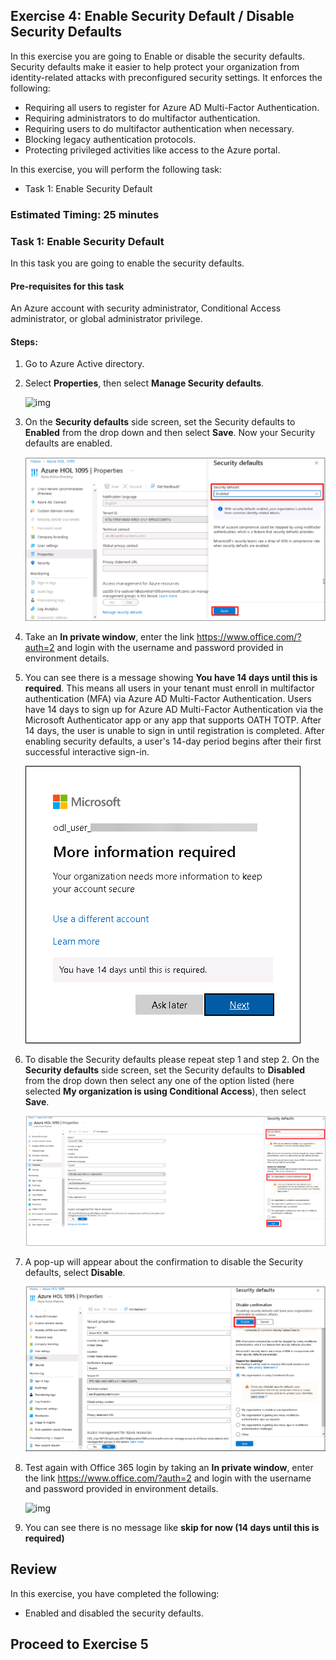 
## Exercise 4: Enable Security Default / Disable Security Defaults

In this exercise you are going to Enable or disable the security defaults. Security defaults make it easier to help protect your organization from identity-related attacks with preconfigured security settings. It enforces the following:

  - Requiring all users to register for Azure AD Multi-Factor Authentication.
  - Requiring administrators to do multifactor authentication.
  - Requiring users to do multifactor authentication when necessary.
  - Blocking legacy authentication protocols.
  - Protecting privileged activities like access to the Azure portal.

In this exercise, you will perform the following task:

+ Task 1: Enable Security Default

### Estimated Timing: 25 minutes

### Task 1: Enable Security Default

In this task you are going to enable the security defaults.

#### Pre-requisites for this task

An Azure account with security administrator, Conditional Access administrator, or global administrator privilege.

#### Steps:

1. Go to Azure Active directory.

2. Select **Properties**, then select **Manage Security defaults**.

    ![img](../media/secr1b.png)

3. On the **Security defaults** side screen, set the Security defaults to **Enabled** from the drop down and then select **Save**. Now your Security defaults are enabled.

    ![img](../media/L2E4T1S3.png)
 
4.  Take an **In private window**, enter the link https://www.office.com/?auth=2 and login with the username and password provided in environment details.

5. You can see there is a message showing **You have 14 days until this is required**. This means all users in your tenant must enroll in multifactor authentication (MFA) via Azure AD Multi-Factor Authentication. Users have 14 days to sign up for Azure AD Multi-Factor Authentication via the Microsoft Authenticator app or any app that supports OATH TOTP. After 14 days, the user is unable to sign in until registration is completed. After enabling security defaults, a user's 14-day period begins after their first successful interactive sign-in.

    ![img](../media/az-305mfa.png)

6. To disable the Security defaults please repeat step 1 and step 2. On the **Security defaults** side screen, set the Security defaults to **Disabled** from the drop down then select any one of the option listed (here selected **My organization is using Conditional Access**), then select **Save**.

    ![img](../media/L2E4T1S5.png)

7. A pop-up will appear about the confirmation to disable the Security defaults, select **Disable**. 

    ![img](../media/L2E4T1S6.png)

8. Test again with Office 365 login by taking an **In private window**, enter the link https://www.office.com/?auth=2 and login with the username and password provided in environment details.

    ![img](../media/secr4.png)

9. You can see there is no message like **skip for now (14 days until this is required)**

## Review

In this exercise, you have completed the following:

- Enabled and disabled the security defaults.

## Proceed to Exercise 5
